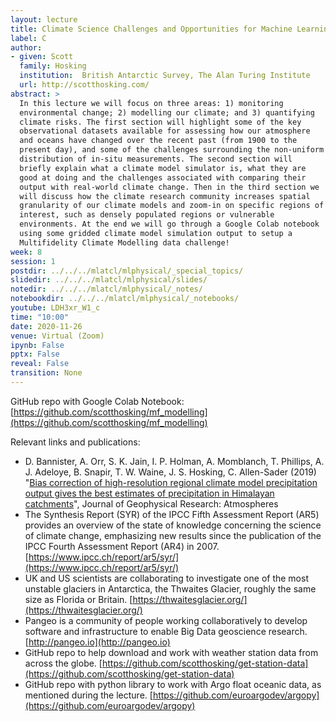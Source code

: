 ```yaml
---
layout: lecture
title: Climate Science Challenges and Opportunities for Machine Learning
label: C
author:
- given: Scott
  family: Hosking
  institution:  British Antarctic Survey, The Alan Turing Institute
  url: http://scotthosking.com/ 
abstract: >
  In this lecture we will focus on three areas: 1) monitoring
  environmental change; 2) modelling our climate; and 3) quantifying
  climate risks. The first section will highlight some of the key
  observational datasets available for assessing how our atmosphere
  and oceans have changed over the recent past (from 1900 to the
  present day), and some of the challenges surrounding the non-uniform
  distribution of in-situ measurements. The second section will
  briefly explain what a climate model simulator is, what they are
  good at doing and the challenges associated with comparing their
  output with real-world climate change. Then in the third section we
  will discuss how the climate research community increases spatial
  granularity of our climate models and zoom-in on specific regions of
  interest, such as densely populated regions or vulnerable
  environments. At the end we will go through a Google Colab notebook
  using some gridded climate model simulation output to setup a
  Multifidelity Climate Modelling data challenge!
week: 8
session: 1
postdir: ../../../mlatcl/mlphysical/_special_topics/
slidedir: ../../../mlatcl/mlphysical/slides/
notedir: ../../../mlatcl/mlphysical/_notes/
notebookdir: ../../../mlatcl/mlphysical/_notebooks/
youtube: LDH3xr_W1_c
time: "10:00"
date: 2020-11-26
venue: Virtual (Zoom)
ipynb: False
pptx: False
reveal: False
transition: None
---
```



GitHub repo with Google Colab Notebook: [https://github.com/scotthosking/mf_modelling](https://github.com/scotthosking/mf_modelling)

Relevant links and publications:

* D. Bannister, A. Orr, S. K. Jain, I. P. Holman, A. Momblanch, T. Phillips, A. J. Adeloye, B. Snapir, T. W. Waine, J. S. Hosking, C. Allen-Sader (2019) "[Bias correction of high-resolution regional climate model precipitation output gives the best estimates of precipitation in Himalayan catchments](http://dx.doi.org/10.1029/2019JD030804)", Journal of Geophysical Research: Atmospheres
* The Synthesis Report (SYR) of the IPCC Fifth Assessment Report (AR5) provides an overview of the state of knowledge concerning the science of climate change, emphasizing new results since the publication of the IPCC Fourth Assessment Report (AR4) in 2007. [https://www.ipcc.ch/report/ar5/syr/](https://www.ipcc.ch/report/ar5/syr/)
* UK and US scientists are collaborating to investigate one of the most unstable glaciers in Antarctica, the Thwaites Glacier, roughly the same size as Florida or Britain. [https://thwaitesglacier.org/](https://thwaitesglacier.org/)
* Pangeo is a community of people working collaboratively to develop software and infrastructure to enable Big Data geoscience research. [http://pangeo.io](http://pangeo.io)
* GitHub repo to help download and work with weather station data from across the globe. [https://github.com/scotthosking/get-station-data](https://github.com/scotthosking/get-station-data)
* GitHub repo with python library to work with Argo float oceanic data, as mentioned during the lecture. [https://github.com/euroargodev/argopy](https://github.com/euroargodev/argopy)
